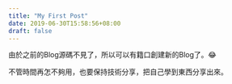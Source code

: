 ```yaml
---
title: "My First Post"
date: 2019-06-30T15:58:56+08:00
draft: false
---
```


由於之前的Blog源碼不見了，所以可以有籍口創建新的Blog了。😂

不管時間再怎不夠用，也要保持技術分享，把自己學到東西分享出來。
